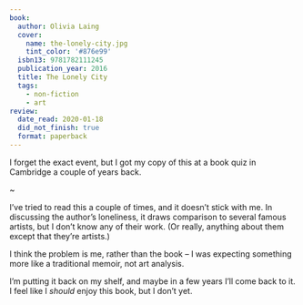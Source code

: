 ```yaml
---
book:
  author: Olivia Laing
  cover:
    name: the-lonely-city.jpg
    tint_color: '#876e99'
  isbn13: 9781782111245
  publication_year: 2016
  title: The Lonely City
  tags:
    - non-fiction
    - art
review:
  date_read: 2020-01-18
  did_not_finish: true
  format: paperback
---
```


I forget the exact event, but I got my copy of this at a book quiz in Cambridge a couple of years back.

~

I’ve tried to read this a couple of times, and it doesn’t stick with me. In discussing the author’s loneliness, it draws comparison to several famous artists, but I don’t know any of their work. (Or really, anything about them except that they’re artists.)

I think the problem is me, rather than the book – I was expecting something more like a traditional memoir, not art analysis.

I’m putting it back on my shelf, and maybe in a few years I’ll come back to it. I feel like I *should* enjoy this book, but I don’t yet.